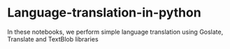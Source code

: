 # Language-translation-in-python
In these notebooks, we perform simple language translation using Goslate, Translate and TextBlob libraries
